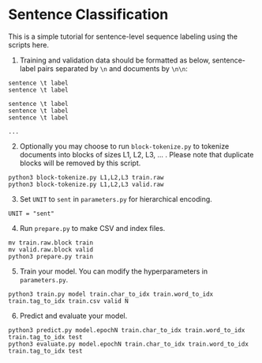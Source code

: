 # Sentence Classification

This is a simple tutorial for sentence-level sequence labeling using the scripts here.

1. Training and validation data should be formatted as below, sentence-label pairs separated by `\n` and documents by `\n\n`:

```
sentence \t label
sentence \t label

sentence \t label
sentence \t label
sentence \t label

...
```

2. Optionally you may choose to run `block-tokenize.py` to tokenize documents into blocks of sizes L1, L2, L3, ... . Please note that duplicate blocks will be removed by this script.

```
python3 block-tokenize.py L1,L2,L3 train.raw
python3 block-tokenize.py L1,L2,L3 valid.raw
```

3. Set `UNIT` to `sent` in `parameters.py` for hierarchical encoding.

```
UNIT = "sent"
```

4. Run `prepare.py` to make CSV and index files.

```
mv train.raw.block train
mv valid.raw.block valid
python3 prepare.py train
```

5. Train your model. You can modify the hyperparameters in `parameters.py`.

```
python3 train.py model train.char_to_idx train.word_to_idx train.tag_to_idx train.csv valid N
```

6. Predict and evaluate your model.

```
python3 predict.py model.epochN train.char_to_idx train.word_to_idx train.tag_to_idx test
python3 evaluate.py model.epochN train.char_to_idx train.word_to_idx train.tag_to_idx test
```
